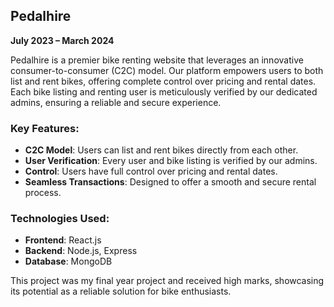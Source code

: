 ## Pedalhire

**July 2023 – March 2024**

Pedalhire is a premier bike renting website that leverages an innovative consumer-to-consumer (C2C) model. Our platform empowers users to both list and rent bikes, offering complete control over pricing and rental dates. Each bike listing and renting user is meticulously verified by our dedicated admins, ensuring a reliable and secure experience.

### Key Features:
- **C2C Model**: Users can list and rent bikes directly from each other.
- **User Verification**: Every user and bike listing is verified by our admins.
- **Control**: Users have full control over pricing and rental dates.
- **Seamless Transactions**: Designed to offer a smooth and secure rental process.

### Technologies Used:
- **Frontend**: React.js
- **Backend**: Node.js, Express
- **Database**: MongoDB

This project was my final year project and received high marks, showcasing its potential as a reliable solution for bike enthusiasts.
